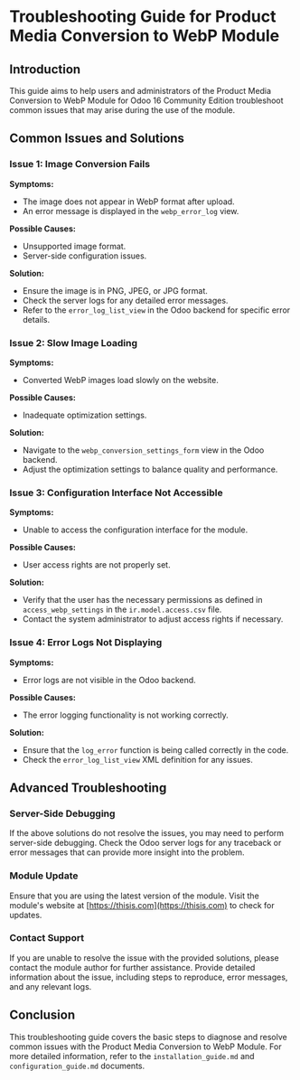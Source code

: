 # Troubleshooting Guide for Product Media Conversion to WebP Module

## Introduction
This guide aims to help users and administrators of the Product Media Conversion to WebP Module for Odoo 16 Community Edition troubleshoot common issues that may arise during the use of the module.

## Common Issues and Solutions

### Issue 1: Image Conversion Fails
**Symptoms:**
- The image does not appear in WebP format after upload.
- An error message is displayed in the `webp_error_log` view.

**Possible Causes:**
- Unsupported image format.
- Server-side configuration issues.

**Solution:**
- Ensure the image is in PNG, JPEG, or JPG format.
- Check the server logs for any detailed error messages.
- Refer to the `error_log_list_view` in the Odoo backend for specific error details.

### Issue 2: Slow Image Loading
**Symptoms:**
- Converted WebP images load slowly on the website.

**Possible Causes:**
- Inadequate optimization settings.

**Solution:**
- Navigate to the `webp_conversion_settings_form` view in the Odoo backend.
- Adjust the optimization settings to balance quality and performance.

### Issue 3: Configuration Interface Not Accessible
**Symptoms:**
- Unable to access the configuration interface for the module.

**Possible Causes:**
- User access rights are not properly set.

**Solution:**
- Verify that the user has the necessary permissions as defined in `access_webp_settings` in the `ir.model.access.csv` file.
- Contact the system administrator to adjust access rights if necessary.

### Issue 4: Error Logs Not Displaying
**Symptoms:**
- Error logs are not visible in the Odoo backend.

**Possible Causes:**
- The error logging functionality is not working correctly.

**Solution:**
- Ensure that the `log_error` function is being called correctly in the code.
- Check the `error_log_list_view` XML definition for any issues.

## Advanced Troubleshooting

### Server-Side Debugging
If the above solutions do not resolve the issues, you may need to perform server-side debugging. Check the Odoo server logs for any traceback or error messages that can provide more insight into the problem.

### Module Update
Ensure that you are using the latest version of the module. Visit the module's website at [https://thisis.com](https://thisis.com) to check for updates.

### Contact Support
If you are unable to resolve the issue with the provided solutions, please contact the module author for further assistance. Provide detailed information about the issue, including steps to reproduce, error messages, and any relevant logs.

## Conclusion
This troubleshooting guide covers the basic steps to diagnose and resolve common issues with the Product Media Conversion to WebP Module. For more detailed information, refer to the `installation_guide.md` and `configuration_guide.md` documents.